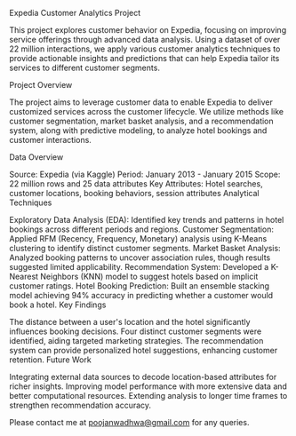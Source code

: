 Expedia Customer Analytics Project

This project explores customer behavior on Expedia, focusing on improving service offerings through advanced data analysis. Using a dataset of over 22 million interactions, we apply various customer analytics techniques to provide actionable insights and predictions that can help Expedia tailor its services to different customer segments.

Project Overview

The project aims to leverage customer data to enable Expedia to deliver customized services across the customer lifecycle. We utilize methods like customer segmentation, market basket analysis, and a recommendation system, along with predictive modeling, to analyze hotel bookings and customer interactions.

Data Overview

Source: Expedia (via Kaggle)
Period: January 2013 - January 2015
Scope: 22 million rows and 25 data attributes
Key Attributes: Hotel searches, customer locations, booking behaviors, session attributes
Analytical Techniques

Exploratory Data Analysis (EDA): Identified key trends and patterns in hotel bookings across different periods and regions.
Customer Segmentation: Applied RFM (Recency, Frequency, Monetary) analysis using K-Means clustering to identify distinct customer segments.
Market Basket Analysis: Analyzed booking patterns to uncover association rules, though results suggested limited applicability.
Recommendation System: Developed a K-Nearest Neighbors (KNN) model to suggest hotels based on implicit customer ratings.
Hotel Booking Prediction: Built an ensemble stacking model achieving 94% accuracy in predicting whether a customer would book a hotel.
Key Findings

The distance between a user's location and the hotel significantly influences booking decisions.
Four distinct customer segments were identified, aiding targeted marketing strategies.
The recommendation system can provide personalized hotel suggestions, enhancing customer retention.
Future Work

Integrating external data sources to decode location-based attributes for richer insights.
Improving model performance with more extensive data and better computational resources.
Extending analysis to longer time frames to strengthen recommendation accuracy.

Please contact me at poojanwadhwa@gmail.com for any queries. 
